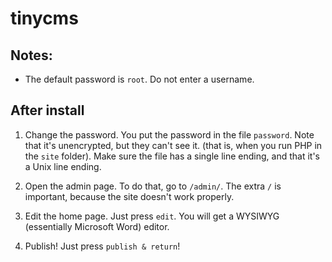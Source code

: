 # tinycms
## Notes:
- The default password is `root`. Do not enter a username.
## After install
1. Change the password. You put the password in the file `password`. Note that it's unencrypted, but they can't see it. (that is, when you run PHP in the `site` folder). Make sure the file has a single line ending, and that it's a Unix line ending.

2. Open the admin page. To do that, go to `/admin/`. The extra `/` is important, because the site doesn't work properly.

3. Edit the home page. Just press `edit`. You will get a WYSIWYG (essentially Microsoft Word) editor.

4. Publish! Just press `publish & return`!

